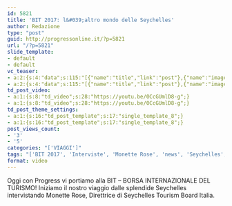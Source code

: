 ```yaml
---
id: 5821
title: 'BIT 2017: l&#039;altro mondo delle Seychelles'
author: Redazione
type: "post"
guid: http://progressonline.it/?p=5821
url: "/?p=5821"
slide_template:
- default
- default
vc_teaser:
- a:2:{s:4:"data";s:115:"[{"name":"title","link":"post"},{"name":"image","image":"featured","link":"none"},{"name":"text","mode":"excerpt"}]";s:7:"bgcolor";s:0:"";}
- a:2:{s:4:"data";s:115:"[{"name":"title","link":"post"},{"name":"image","image":"featured","link":"none"},{"name":"text","mode":"excerpt"}]";s:7:"bgcolor";s:0:"";}
td_post_video:
- a:1:{s:8:"td_video";s:28:"https://youtu.be/0CcGUmlD8-g";}
- a:1:{s:8:"td_video";s:28:"https://youtu.be/0CcGUmlD8-g";}
td_post_theme_settings:
- a:1:{s:16:"td_post_template";s:17:"single_template_8";}
- a:1:{s:16:"td_post_template";s:17:"single_template_8";}
post_views_count:
- '3'
- '5'
categories: "['VIAGGI']"
tags: "['BIT 2017', 'Interviste', 'Monette Rose', 'news', 'Seychelles', 'Seychelles Tourism Board', 'turismo', 'Viaggi']"
format: video
---
```


Oggi con Progress vi portiamo alla BIT – BORSA INTERNAZIONALE DEL TURISMO! Iniziamo il nostro viaggio dalle splendide Seychelles intervistando Monette Rose, Direttrice di Seychelles Tourism Board Italia.